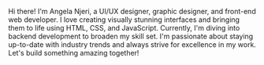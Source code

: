 Hi there! I'm Angela Njeri, a UI/UX designer, graphic designer, and front-end web developer. I love creating visually stunning interfaces and bringing them to life using HTML, CSS, and JavaScript. Currently, I'm diving into backend development to broaden my skill set. I'm passionate about staying up-to-date with industry trends and always strive for excellence in my work. Let's build something amazing together! 
